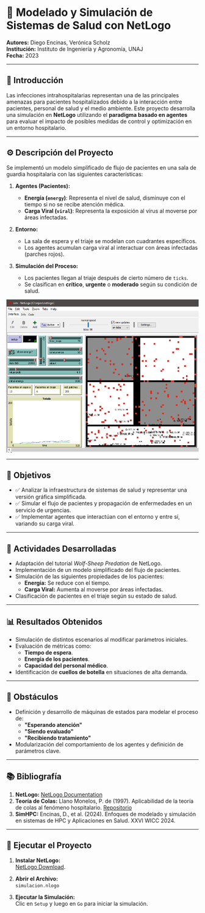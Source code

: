 # 🏥 Modelado y Simulación de Sistemas de Salud con NetLogo

**Autores:** Diego Encinas, Verónica Scholz  
**Institución:** Instituto de Ingeniería y Agronomía, UNAJ  
**Fecha:** 2023

---

## 📘 **Introducción**

Las infecciones intrahospitalarias representan una de las principales amenazas para pacientes hospitalizados debido a la interacción entre pacientes, personal de salud y el medio ambiente. Este proyecto desarrolla una simulación en **NetLogo** utilizando el **paradigma basado en agentes** para evaluar el impacto de posibles medidas de control y optimización en un entorno hospitalario.

---

## ⚙️ **Descripción del Proyecto**

Se implementó un modelo simplificado de flujo de pacientes en una sala de guardia hospitalaria con las siguientes características:

1. **Agentes (Pacientes):**
   - **Energía (`energy`)**: Representa el nivel de salud, disminuye con el tiempo si no se recibe atención médica.
   - **Carga Viral (`viral`)**: Representa la exposición al virus al moverse por áreas infectadas.

2. **Entorno:**
   - La sala de espera y el triaje se modelan con cuadrantes específicos.
   - Los agentes acumulan carga viral al interactuar con áreas infectadas (parches rojos).

3. **Simulación del Proceso:**
   - Los pacientes llegan al triaje después de cierto número de `ticks`.
   - Se clasifican en **crítico**, **urgente** o **moderado** según su condición de salud.

![Imagen de la simulación en NetLogo](https://github.com/veroyols/netlogo/blob/main/netlogo.png)

---

## 🎯 **Objetivos**

- ✅ Analizar la infraestructura de sistemas de salud y representar una versión gráfica simplificada.
- ✅ Simular el flujo de pacientes y propagación de enfermedades en un servicio de urgencias.
- ✅ Implementar agentes que interactúan con el entorno y entre sí, variando su carga viral.

---

## 📝 **Actividades Desarrolladas**

- Adaptación del tutorial *Wolf-Sheep Predation* de NetLogo.
- Implementación de un modelo simplificado del flujo de pacientes.
- Simulación de las siguientes propiedades de los pacientes:
  - **Energía:** Se reduce con el tiempo.
  - **Carga Viral:** Aumenta al moverse por áreas infectadas.
- Clasificación de pacientes en el triaje según su estado de salud.

---

## 📊 **Resultados Obtenidos**

- Simulación de distintos escenarios al modificar parámetros iniciales.
- Evaluación de métricas como:
  - **Tiempo de espera**.
  - **Energía de los pacientes**.
  - **Capacidad del personal médico**.
- Identificación de **cuellos de botella** en situaciones de alta demanda.

---

## 🚧 **Obstáculos**

- Definición y desarrollo de máquinas de estados para modelar el proceso de:
  - **"Esperando atención"**
  - **"Siendo evaluado"**
  - **"Recibiendo tratamiento"**
- Modularización del comportamiento de los agentes y definición de parámetros clave.

---

## 📚 **Bibliografía**

1. **NetLogo:** [NetLogo Documentation](https://ccl.northwestern.edu/netlogo/)  
2. **Teoría de Colas:** Llano Monelos, P. de (1997). Aplicabilidad de la teoría de colas al fenómeno hospitalario. [Repositorio](http://hdl.handle.net/2183/18274)  
3. **SimHPC:** Encinas, D., et al. (2024). Enfoques de modelado y simulación en sistemas de HPC y Aplicaciones en Salud. XXVI WICC 2024.

---

## 🚀 **Ejecutar el Proyecto**

1. **Instalar NetLogo:**  
   [NetLogo Download](https://ccl.northwestern.edu/netlogo/download.shtml).

2. **Abrir el Archivo:**  
   `simulacion.nlogo` 

3. **Ejecutar la Simulación:**  
   Clic en `Setup` y luego en `Go` para iniciar la simulación.

